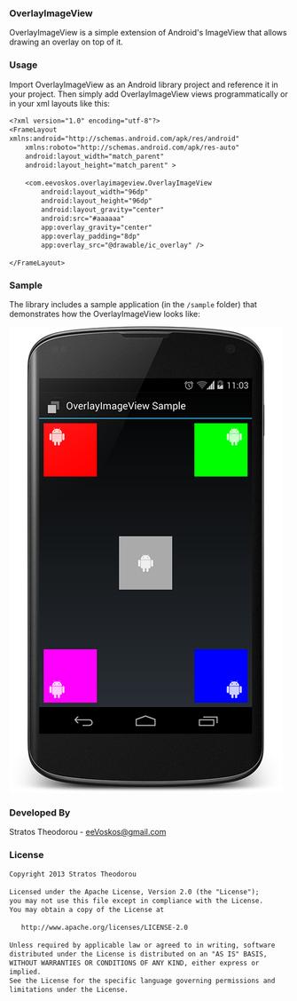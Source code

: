 ### OverlayImageView
OverlayImageView is a simple extension of Android's ImageView that allows drawing an overlay on top of it. 

### Usage
Import OverlayImageView as an Android library project and reference it in your project. 
Then simply add OverlayImageView views programmatically or in your xml layouts like this:
```
<?xml version="1.0" encoding="utf-8"?>
<FrameLayout xmlns:android="http://schemas.android.com/apk/res/android"
    xmlns:roboto="http://schemas.android.com/apk/res-auto"
    android:layout_width="match_parent"
    android:layout_height="match_parent" >

    <com.eevoskos.overlayimageview.OverlayImageView
        android:layout_width="96dp"
        android:layout_height="96dp"
        android:layout_gravity="center"
        android:src="#aaaaaa"
        app:overlay_gravity="center"
        app:overlay_padding="8dp"
        app:overlay_src="@drawable/ic_overlay" />

</FrameLayout>
```

### Sample
The library includes a sample application (in the ```/sample``` folder) that demonstrates how the OverlayImageView looks like:

![Example image from the OverlayImageView Sample][1]

### Developed By
Stratos Theodorou - <eeVoskos@gmail.com>

### License

    Copyright 2013 Stratos Theodorou

    Licensed under the Apache License, Version 2.0 (the "License");
    you may not use this file except in compliance with the License.
    You may obtain a copy of the License at

       http://www.apache.org/licenses/LICENSE-2.0

    Unless required by applicable law or agreed to in writing, software
    distributed under the License is distributed on an "AS IS" BASIS,
    WITHOUT WARRANTIES OR CONDITIONS OF ANY KIND, either express or implied.
    See the License for the specific language governing permissions and
    limitations under the License.

[1]: /art/screenshot.png
